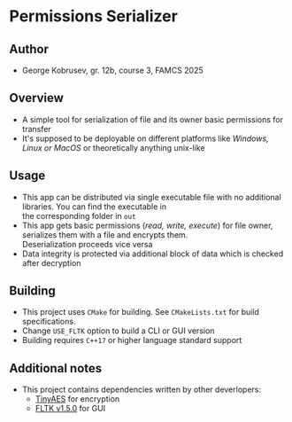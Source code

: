 # Permissions Serializer

## Author
 - George Kobrusev, gr. 12b, course 3, FAMCS 2025

## Overview
 - A simple tool for serialization of file and its owner basic permissions for transfer
 - It's supposed to be deployable on different platforms like *Windows, Linux or MacOS* or theoretically anything unix-like
 
## Usage
 - This app can be distributed via single executable file with no additional libraries. You can find the executable in <br> the corresponding folder in <code>out</code>
 - This app gets basic permissions (*read, write, execute*) for file owner, serializes them with a file and encrypts them. <br> Deserialization proceeds vice versa
 - Data integrity is protected via additional block of data which is checked after decryption

## Building
 - This project uses <code>CMake</code> for building. See <code>CMakeLists.txt</code> for build specifications.
 - Change <code>USE_FLTK</code> option to build a CLI or GUI version
 - Building requires <code>C++17</code> or higher language standard support

## Additional notes
 - This project contains dependencies written by other deverlopers:
    * [TinyAES](https://github.com/kokke/tiny-AES-c) for encryption
    * [FLTK v1.5.0](https://github.com/fltk/fltk) for GUI
